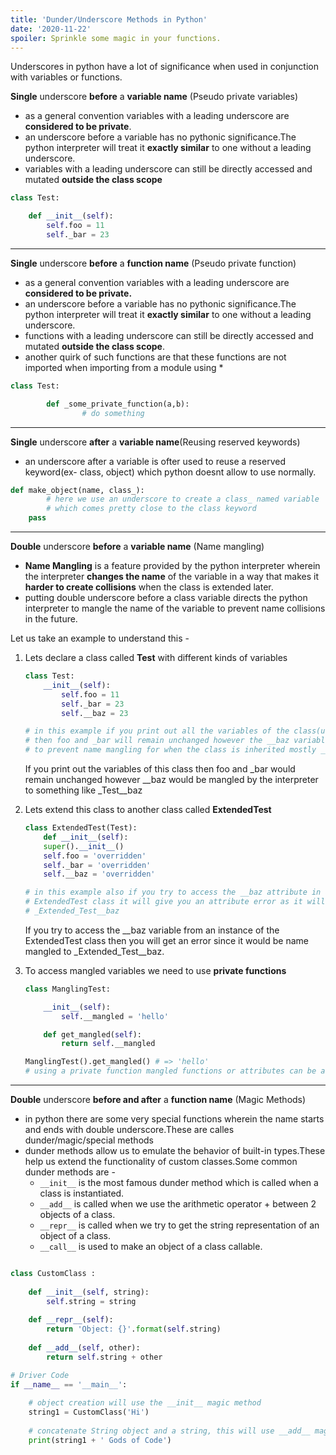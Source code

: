 ```yaml
---
title: 'Dunder/Underscore Methods in Python'
date: '2020-11-22'
spoiler: Sprinkle some magic in your functions.
---
```


Underscores in python have a lot of significance when used in conjunction with variables or functions.

**Single** underscore **before** a **variable name** (Pseudo private variables)

- as a general convention variables with a leading underscore are **considered to be private**.
- an underscore before a variable has no pythonic significance.The python interpreter will treat it **exactly similar** to one without a leading underscore.
- variables with a leading underscore can still be directly accessed and mutated **outside the class scope**

```python
class Test:

    def __init__(self):
        self.foo = 11
        self._bar = 23
```

---

**Single** underscore **before** a **function name** (Pseudo private function)

- as a general convention variables with a leading underscore are **considered to be private.**
- an underscore before a variable has no pythonic significance.The python interpreter will treat it **exactly similar** to one without a leading underscore.
- functions with a leading underscore can still be directly accessed and mutated **outside the class scope**.
- another quirk of such functions are that these functions are not imported when importing from a module using *

```python
class Test:

		def _some_private_function(a,b):
				# do something
```

---

**Single** underscore **after** a **variable name**(Reusing reserved keywords)

- an underscore after a variable is ofter used to reuse a reserved keyword(ex- class, object) which python doesnt allow to use normally.

```python
def make_object(name, class_):
		# here we use an underscore to create a class_ named variable
		# which comes pretty close to the class keyword 
    pass
```

---

**Double** underscore **before** a **variable name** (Name mangling)

- **Name Mangling** is a feature provided by the python interpreter wherein the interpreter **changes the name** of the variable in a way that makes it **harder to create collisions** when the class is extended later.
- putting double underscore before a class variable directs the python interpreter to mangle the name of the variable to prevent name collisions in the future.

Let us take an example to understand this -

1. Lets declare a class called **Test** with different kinds of variables

    ```python
    class Test:
        __init__(self):
            self.foo = 11
            self._bar = 23
            self.__baz = 23

    # in this example if you print out all the variables of the class(using dir(Test()))
    # then foo and _bar will remain unchanged however the __baz variable will be renamed 
    # to prevent name mangling for when the class is inherited mostly __baz becomes _Test__baz
    ```

    If you print out the variables of this class then foo and _bar would remain unchanged however __baz would be mangled by the interpreter to something like _Test__baz

2. Lets extend this class to another class called **ExtendedTest**

    ```python
    class ExtendedTest(Test):
        def __init__(self):
        super().__init__()
        self.foo = 'overridden'
        self._bar = 'overridden'
        self.__baz = 'overridden'

    # in this example also if you try to access the __baz attribute in an instance of 
    # ExtendedTest class it will give you an attribute error as it will be mangled as
    # _Extended_Test__baz
    ```

    If you try to access the __baz variable from an instance of the ExtendedTest class then you will get an error since it would be name mangled to _Extended_Test__baz.

3. To access mangled variables we need to use **private functions**

    ```python
    class ManglingTest:

        __init__(self):
            self.__mangled = 'hello'

        def get_mangled(self):
            return self.__mangled

    ManglingTest().get_mangled() # => 'hello'
    # using a private function mangled functions or attributes can be accessed
    ```

---

**Double** underscore **before and after** a **function name** (Magic Methods)

- in python there are some very special functions wherein the name starts and ends with double underscore.These are calles dunder/magic/special methods
- dunder methods allow us to emulate the behavior of built-in types.These help us extend the functionality of custom classes.Some common dunder methods are -
    - `__init__` is the most famous dunder method which is called when a class is instantiated.
    - `__add__` is called when we use the arithmetic operator + between 2 objects of a class.
    - `__repr__` is called when we try to get the string representation of an object of a class.
    - `__call__` is used to make an object of a class callable.

```python

class CustomClass : 
      
    def __init__(self, string): 
        self.string = string  
           
    def __repr__(self): 
        return 'Object: {}'.format(self.string) 
          
    def __add__(self, other): 
        return self.string + other

# Driver Code 
if __name__ == '__main__': 
      
    # object creation will use the __init__ magic method
    string1 = CustomClass('Hi') 
      
    # concatenate String object and a string, this will use __add__ magic method for concatenating the strings
    print(string1 + ' Gods of Code')
```
